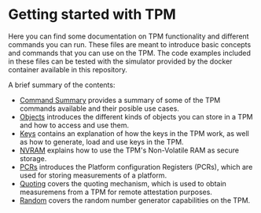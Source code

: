 # Getting started with TPM

Here you can find some documentation on TPM functionality and different commands you can run.
These files are meant to introduce basic concepts and commands that you can use on the TPM.
The code examples included in these files can be tested with the simulator provided by the docker container available in this repository.

A brief summary of the contents:

* [Command Summary](./commandSummary.md) provides a summary of some of the TPM commands available and their posible use cases.
* [Objects](./objects.md) introduces the different kinds of objects you can store in a TPM and how to access and use them.
* [Keys](./keys.md) contains an explanation of how the keys in the TPM work, as well as how to generate, load and use keys in the TPM.
* [NVRAM](./nvram.md) explains how to use the TPM's Non-Volatile RAM as secure storage.
* [PCRs](./pcrs.md) introduces the Platform configuration Registers (PCRs), which are used for storing measurements of a platform.
* [Quoting](./quoting.md) covers the quoting mechanism, which is used to obtain measuremens from a TPM for remote attestation purposes.
* [Random](./random.md) covers the random number generator capabilities on the TPM.